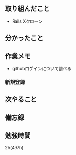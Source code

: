 ## 取り組んだこと
- Rails Xクローン

## 分かったこと
## 作業メモ
- githubログインについて調べる
### 新規登録
## 次やること

## 備忘録

## 勉強時間
2h(497h)
